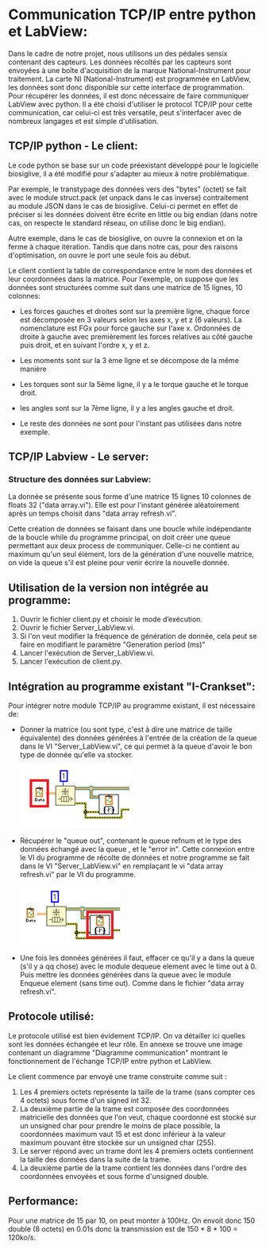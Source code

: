 # Communication TCP/IP entre python et LabView:

Dans le cadre de notre projet, nous utilisons un des pédales sensix contenant des capteurs. Les données récoltés par les capteurs sont envoyées à une boîte d'acquisition de la marque National-Instrument pour traitement. La carte NI (National-Instrument) est programmée en LabView, les données sont donc disponible sur cette interface de programmation. Pour récupérer les données, il est donc nécessaire de faire communiquer LabView avec python. Il a été choisi d'utiliser le protocol TCP/IP pour cette communication, car celui-ci est très versatile, peut s'interfacer avec de nombreux langages et est simple d'utilisation.



## TCP/IP python - Le client:

Le code python se base sur un code préexistant développé pour le logicielle biosiglive, il a été modifié pour s'adapter au mieux à notre problématique.

Par exemple, le transtypage des données vers des "bytes" (octet) se fait avec le module struct.pack (et unpack dans le cas inverse) contraitement au module JSON dans le cas de biosiglive. Celui-ci permet en effet de préciser si les données doivent être écrite en little ou big endian (dans notre cas, on respecte le standard réseau, on utilise donc le big endian).

Autre exemple, dans le cas de biosiglive, on ouvre la connexion et on la ferme à chaque itération. Tandis que dans notre cas, pour des raisons d'optimisation, on ouvre le port une  seule fois au début.



Le client contient la table de correspondance entre le nom des données et leur coordonnées dans la matrice. Pour l'exemple, on suppose que les données sont structurées comme suit dans une matrice de 15 lignes, 10 colonnes:

- Les forces gauches et droites sont sur la première ligne, chaque force est décomposée en 3 valeurs selon les axes x, y et z (6 valeurs). La nomenclature est FGx pour force gauche sur l'axe x. Ordonnées de droite à gauche avec premièrement les forces relatives au côté gauche puis droit, et en suivant l'ordre x, y et z.

- Les moments sont sur la 3 ème ligne et se décompose de la même manière

- Les torques sont sur la 5ème ligne, il y a le torque gauche et le torque droit.

- les angles sont sur la 7ème ligne, il y a les angles gauche et droit.

- Le reste des données ne sont pour l'instant pas utilisées dans notre exemple.



## TCP/IP Labview - Le server:

### Structure des données sur Labview:

La donnée se présente sous forme d'une matrice 15 lignes 10 colonnes de floats 32 ("data array.vi"). Elle est pour l'instant générée aléatoirement après un temps choisit dans "data array refresh.vi". 

Cette création de données se faisant dans une boucle while indépendante de la boucle while du programme principal, on doit créer une queue permettant aux deux process de communiquer. Celle-ci ne contient au maximum qu'un seul élément, lors de la génération d'une nouvelle matrice, on vide la queue s'il est pleine pour venir écrire la nouvelle donnée.

## Utilisation de la version non intégrée au programme:

1. Ouvrir le fichier client.py et choisir le mode d’exécution.
2. Ouvrir le fichier  Server_LabView.vi.
3. Si l'on veut modifier la fréquence de génération de donnée, cela peut se faire en modifiant le paramètre "Generation period (ms)"
4. Lancer l'exécution de Server_LabView.vi.
5. Lancer l'exécution de client.py.

## Intégration au programme existant "I-Crankset":

Pour intégrer notre module TCP/IP au programme existant, il est nécessaire de:

- Donner la matrice (ou sont type, c'est à dire une matrice de taille équivalente) des données générées à l'entrée de la création de la queue dans le VI "Server_LabView.vi", ce qui permet à la queue d'avoir le bon type de donnée qu'elle va stocker.

  ![change_data_array_position](https://github.com/ArseneBA/sensix_TCP-IP/blob/main/image/change_data_array_position.png?raw=True)

- Récupérer le "queue out", contenant le queue refnum et le type des données échangé avec la queue , et le "error in". Cette connexion entre le VI du programme de récolte de données et notre programme se fait dans le VI "Server_LabView.vi" en remplaçant le vi "data array refresh.vi" par le VI du programme.

  ![change_queue_position](https://github.com/ArseneBA/sensix_TCP-IP/blob/main/image/change_queue_position.png?raw=True)

- Une fois les données générées il faut, effacer ce qu'il y a dans la queue (s'il y a qq chose) avec le module dequeue element avec le time out à 0. Puis mettre les données générées dans la queue avec le module Enqueue element (sans time out). Comme dans le fichier "data array refresh.vi".



## Protocole utilisé:

Le protocole utilisé est bien évidement TCP/IP. On va détailler ici quelles sont les données échangée et leur rôle. En annexe se trouve une image contenant un diagramme "Diagramme communication" montrant le fonctionnement de l'échange TCP/IP entre python et LabView.

Le client commence par envoyé une trame construite comme suit :

1. Les 4 premiers octets représente la taille de la trame (sans compter ces 4 octets) sous forme d'un signed int 32.
2. La deuxième partie de la trame est composée des coordonnées matricielle des données que l'on veut, chaque coordonné est stocké sur un unsigned char pour prendre le moins de place possible, la coordonnées maximum vaut 15 et est donc inférieur à la valeur maximum pouvant être stockée sur un unsigned char (255).
3. Le server répond avec un trame dont les 4 premiers octets contiennent la taille des données dans la suite de la trame.
4. La deuxième partie de la trame contient les données dans l'ordre des coordonnées envoyées et sous forme d'unsigned double.

## Performance:

Pour une matrice de 15 par 10, on peut monter à 100Hz. On envoit donc 150 double (8 octets) en 0.01s donc la transmission est de 150 * 8 * 100 = 120ko/s.
